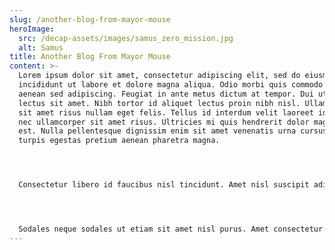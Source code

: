 ```yaml
---
slug: /another-blog-from-mayor-mouse
heroImage:
  src: /decap-assets/images/samus_zero_mission.jpg
  alt: Samus
title: Another Blog From Mayor Mouse
content: >-
  Lorem ipsum dolor sit amet, consectetur adipiscing elit, sed do eiusmod tempor
  incididunt ut labore et dolore magna aliqua. Odio morbi quis commodo odio
  aenean sed adipiscing. Feugiat in ante metus dictum at tempor. Dui ut ornare
  lectus sit amet. Nibh tortor id aliquet lectus proin nibh nisl. Ullamcorper
  sit amet risus nullam eget felis. Tellus id interdum velit laoreet id. Aliquet
  nec ullamcorper sit amet risus. Ultricies mi quis hendrerit dolor magna eget
  est. Nulla pellentesque dignissim enim sit amet venenatis urna cursus eget. Eu
  turpis egestas pretium aenean pharetra magna.




  Consectetur libero id faucibus nisl tincidunt. Amet nisl suscipit adipiscing bibendum. Consectetur adipiscing elit pellentesque habitant morbi. Maecenas accumsan lacus vel facilisis. Ultrices eros in cursus turpis massa tincidunt. Orci ac auctor augue mauris augue neque gravida in fermentum. Non curabitur gravida arcu ac tortor dignissim convallis aenean. Lectus magna fringilla urna porttitor rhoncus dolor purus non. Amet venenatis urna cursus eget nunc scelerisque. Erat nam at lectus urna duis convallis convallis. Nisi quis eleifend quam adipiscing vitae. Lacinia quis vel eros donec ac. Eu facilisis sed odio morbi quis commodo. Lacus sed viverra tellus in. Lectus mauris ultrices eros in cursus. At in tellus integer feugiat scelerisque varius.




  Sodales neque sodales ut etiam sit amet nisl purus. Amet consectetur adipiscing elit pellentesque habitant morbi. Pellentesque elit eget gravida cum sociis natoque penatibus. Egestas pretium aenean pharetra magna ac. Morbi blandit cursus risus at. Lacus sed viverra tellus in hac habitasse platea. Nulla facilisi morbi tempus iaculis. At varius vel pharetra vel turpis nunc eget lorem dolor. Id nibh tortor id aliquet. Accumsan in nisl nisi scelerisque eu ultrices vitae. Viverra maecenas accumsan lacus vel facilisis. Pharetra vel turpis nunc eget lorem dolor sed viverra ipsum.
---
```

